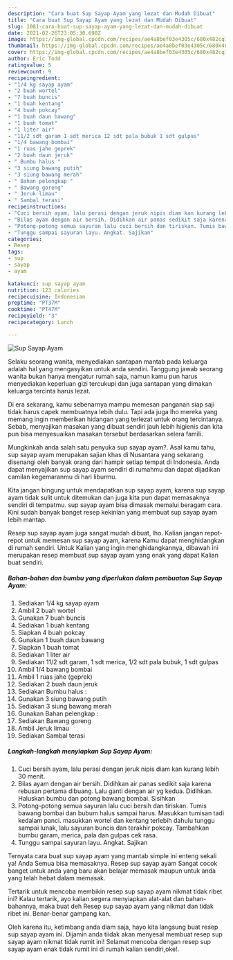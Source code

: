 ```yaml
---
description: "Cara buat Sup Sayap Ayam yang lezat dan Mudah Dibuat"
title: "Cara buat Sup Sayap Ayam yang lezat dan Mudah Dibuat"
slug: 1081-cara-buat-sup-sayap-ayam-yang-lezat-dan-mudah-dibuat
date: 2021-02-26T23:05:30.698Z
image: https://img-global.cpcdn.com/recipes/ae4a8bef03e4305c/680x482cq70/sup-sayap-ayam-foto-resep-utama.jpg
thumbnail: https://img-global.cpcdn.com/recipes/ae4a8bef03e4305c/680x482cq70/sup-sayap-ayam-foto-resep-utama.jpg
cover: https://img-global.cpcdn.com/recipes/ae4a8bef03e4305c/680x482cq70/sup-sayap-ayam-foto-resep-utama.jpg
author: Eric Todd
ratingvalue: 5
reviewcount: 9
recipeingredient:
- "1/4 kg sayap ayam"
- "2 buah wortel"
- "7 buah buncis"
- "1 buah kentang"
- "4 buah pokcay"
- "1 buah daun bawang"
- "1 buah tomat"
- "1 liter air"
- "11/2 sdt garam 1 sdt merica 12 sdt pala bubuk 1 sdt gulpas"
- "1/4 bawang bombai"
- "1 ruas jahe geprek"
- "2 buah daun jeruk"
- " Bumbu halus "
- "3 siung bawang putih"
- "3 siung bawang merah"
- " Bahan pelengkap "
- " Bawang goreng"
- " Jeruk limau"
- " Sambal terasi"
recipeinstructions:
- "Cuci bersih ayam, lalu perasi dengan jeruk nipis diam kan kurang lebih 30 menit."
- "Bilas ayam dengan air bersih. Didihkan air panas sedikit saja karena rebusan pertama dibuang. Lalu ganti dengan air yg kedua. Didihkan. Haluskan bumbu dan potong bawang bombai. Sisihkan"
- "Potong-potong semua sayuran lalu cuci bersih dan tiriskan. Tumis bawang bombai dan bubum halus sampai harus. Masukkan tumisan tadi kedalam panci. masukkan wortel dan kentang terlebih dahulu tunggu sampai lunak, lalu sayuran buncis dan terakhir pokcay. Tambahkan bumbu garam, merica, pala dan gulpas cek rasa."
- "Tunggu sampai sayuran layu. Angkat. Sajikan"
categories:
- Resep
tags:
- sup
- sayap
- ayam

katakunci: sup sayap ayam 
nutrition: 123 calories
recipecuisine: Indonesian
preptime: "PT37M"
cooktime: "PT47M"
recipeyield: "3"
recipecategory: Lunch

---
```



![Sup Sayap Ayam](https://img-global.cpcdn.com/recipes/ae4a8bef03e4305c/680x482cq70/sup-sayap-ayam-foto-resep-utama.jpg)

Selaku seorang wanita, menyediakan santapan mantab pada keluarga adalah hal yang mengasyikan untuk anda sendiri. Tanggung jawab seorang  wanita bukan hanya mengatur rumah saja, namun kamu pun harus menyediakan keperluan gizi tercukupi dan juga santapan yang dimakan keluarga tercinta harus lezat.

Di era  sekarang, kamu sebenarnya mampu memesan panganan siap saji tidak harus capek membuatnya lebih dulu. Tapi ada juga lho mereka yang memang ingin memberikan hidangan yang terlezat untuk orang tercintanya. Sebab, menyajikan masakan yang dibuat sendiri jauh lebih higienis dan kita pun bisa menyesuaikan masakan tersebut berdasarkan selera famili. 



Mungkinkah anda salah satu penyuka sup sayap ayam?. Asal kamu tahu, sup sayap ayam merupakan sajian khas di Nusantara yang sekarang disenangi oleh banyak orang dari hampir setiap tempat di Indonesia. Anda dapat menyajikan sup sayap ayam sendiri di rumahmu dan dapat dijadikan camilan kegemaranmu di hari liburmu.

Kita jangan bingung untuk mendapatkan sup sayap ayam, karena sup sayap ayam tidak sulit untuk ditemukan dan juga kita pun dapat memasaknya sendiri di tempatmu. sup sayap ayam bisa dimasak memalui beragam cara. Kini sudah banyak banget resep kekinian yang membuat sup sayap ayam lebih mantap.

Resep sup sayap ayam juga sangat mudah dibuat, lho. Kalian jangan repot-repot untuk memesan sup sayap ayam, karena Kamu dapat menghidangkan di rumah sendiri. Untuk Kalian yang ingin menghidangkannya, dibawah ini merupakan resep membuat sup sayap ayam yang enak yang dapat Kalian buat sendiri.

<!--inarticleads1-->

##### Bahan-bahan dan bumbu yang diperlukan dalam pembuatan Sup Sayap Ayam:

1. Sediakan 1/4 kg sayap ayam
1. Ambil 2 buah wortel
1. Gunakan 7 buah buncis
1. Sediakan 1 buah kentang
1. Siapkan 4 buah pokcay
1. Gunakan 1 buah daun bawang
1. Siapkan 1 buah tomat
1. Sediakan 1 liter air
1. Sediakan 11/2 sdt garam, 1 sdt merica, 1/2 sdt pala bubuk, 1 sdt gulpas
1. Ambil 1/4 bawang bombai
1. Ambil 1 ruas jahe (geprek)
1. Sediakan 2 buah daun jeruk
1. Sediakan  Bumbu halus :
1. Gunakan 3 siung bawang putih
1. Sediakan 3 siung bawang merah
1. Gunakan  Bahan pelengkap :
1. Sediakan  Bawang goreng
1. Ambil  Jeruk limau
1. Sediakan  Sambal terasi




<!--inarticleads2-->

##### Langkah-langkah menyiapkan Sup Sayap Ayam:

1. Cuci bersih ayam, lalu perasi dengan jeruk nipis diam kan kurang lebih 30 menit.
1. Bilas ayam dengan air bersih. Didihkan air panas sedikit saja karena rebusan pertama dibuang. Lalu ganti dengan air yg kedua. Didihkan. Haluskan bumbu dan potong bawang bombai. Sisihkan
1. Potong-potong semua sayuran lalu cuci bersih dan tiriskan. Tumis bawang bombai dan bubum halus sampai harus. Masukkan tumisan tadi kedalam panci. masukkan wortel dan kentang terlebih dahulu tunggu sampai lunak, lalu sayuran buncis dan terakhir pokcay. Tambahkan bumbu garam, merica, pala dan gulpas cek rasa.
1. Tunggu sampai sayuran layu. Angkat. Sajikan




Ternyata cara buat sup sayap ayam yang mantab simple ini enteng sekali ya! Anda Semua bisa memasaknya. Resep sup sayap ayam Sangat cocok banget untuk anda yang baru akan belajar memasak maupun untuk anda yang telah hebat dalam memasak.

Tertarik untuk mencoba membikin resep sup sayap ayam nikmat tidak ribet ini? Kalau tertarik, ayo kalian segera menyiapkan alat-alat dan bahan-bahannya, maka buat deh Resep sup sayap ayam yang nikmat dan tidak ribet ini. Benar-benar gampang kan. 

Oleh karena itu, ketimbang anda diam saja, hayo kita langsung buat resep sup sayap ayam ini. Dijamin anda tiidak akan menyesal membuat resep sup sayap ayam nikmat tidak rumit ini! Selamat mencoba dengan resep sup sayap ayam enak tidak rumit ini di rumah kalian sendiri,oke!.

